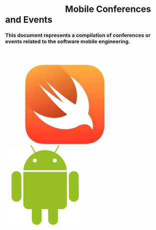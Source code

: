 
# &nbsp;&nbsp;&nbsp;&nbsp;&nbsp;&nbsp;&nbsp;&nbsp;&nbsp;&nbsp;&nbsp;&nbsp;&nbsp;&nbsp;&nbsp;&nbsp;&nbsp;&nbsp;&nbsp;&nbsp;&nbsp;&nbsp;&nbsp;&nbsp;&nbsp;&nbsp;&nbsp;&nbsp; Mobile Conferences and Events 

### This document represents a compilation of conferences or events related to the software mobile engineering.

<br><br>

&nbsp;&nbsp;&nbsp;&nbsp;&nbsp;&nbsp;&nbsp;&nbsp;&nbsp;&nbsp;&nbsp;&nbsp;&nbsp;&nbsp;&nbsp;&nbsp;![alt text](./images/swift_logo.png "Apple Swift Logo") &nbsp;&nbsp;&nbsp;&nbsp;&nbsp;&nbsp;&nbsp;&nbsp;&nbsp;&nbsp;&nbsp;&nbsp;&nbsp;&nbsp;&nbsp;&nbsp;&nbsp;&nbsp;&nbsp;&nbsp;&nbsp;&nbsp;&nbsp;&nbsp;![alt text](./images/android_logo.png "Android Logo")
